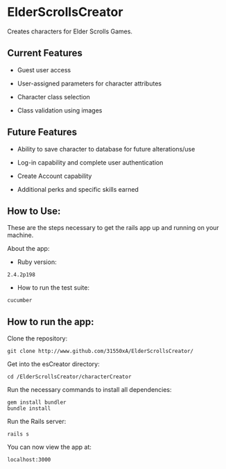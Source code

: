 # ElderScrollsCreator

Creates characters for Elder Scrolls Games.

## Current Features

* Guest user access

* User-assigned parameters for character attributes

* Character class selection

* Class validation using images

## Future Features

* Ability to save character to database for future alterations/use

* Log-in capability and complete user authentication

* Create Account capability

* Additional perks and specific skills earned

## How to Use:

These are the steps necessary to get the rails app up and running on your machine.

About the app:

* Ruby version:

```
2.4.2p198
```

* How to run the test suite:

```
cucumber
```

## How to run the app:

Clone the repository:

```
git clone http://www.github.com/31550xA/ElderScrollsCreator/
```
Get into the esCreator directory:

```
cd /ElderScrollsCreator/characterCreator
```

Run the necessary commands to install all dependencies:

```
gem install bundler
bundle install
```

Run the Rails server:

```
rails s
```

You can now view the app at:

```
localhost:3000
```

